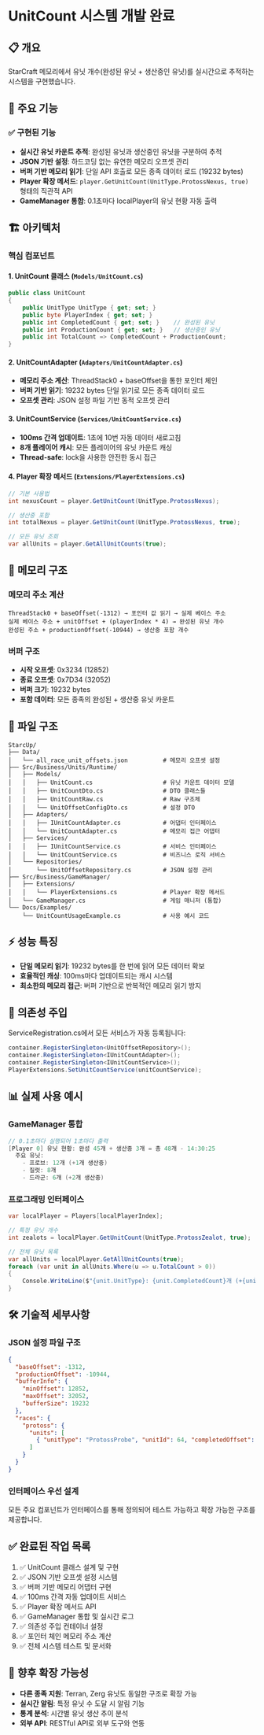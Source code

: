 # UnitCount 시스템 개발 완료

## 📋 개요

StarCraft 메모리에서 유닛 개수(완성된 유닛 + 생산중인 유닛)를 실시간으로 추적하는 시스템을 구현했습니다.

## 🎯 주요 기능

### ✅ 구현된 기능
- **실시간 유닛 카운트 추적**: 완성된 유닛과 생산중인 유닛을 구분하여 추적
- **JSON 기반 설정**: 하드코딩 없는 유연한 메모리 오프셋 관리
- **버퍼 기반 메모리 읽기**: 단일 API 호출로 모든 종족 데이터 로드 (19232 bytes)
- **Player 확장 메서드**: `player.GetUnitCount(UnitType.ProtossNexus, true)` 형태의 직관적 API
- **GameManager 통합**: 0.1초마다 localPlayer의 유닛 현황 자동 출력

## 🏗️ 아키텍처

### 핵심 컴포넌트

#### 1. UnitCount 클래스 (`Models/UnitCount.cs`)
```csharp
public class UnitCount
{
    public UnitType UnitType { get; set; }
    public byte PlayerIndex { get; set; }
    public int CompletedCount { get; set; }    // 완성된 유닛
    public int ProductionCount { get; set; }   // 생산중인 유닛
    public int TotalCount => CompletedCount + ProductionCount;
}
```

#### 2. UnitCountAdapter (`Adapters/UnitCountAdapter.cs`)
- **메모리 주소 계산**: ThreadStack0 + baseOffset을 통한 포인터 체인
- **버퍼 기반 읽기**: 19232 bytes 단일 읽기로 모든 종족 데이터 로드
- **오프셋 관리**: JSON 설정 파일 기반 동적 오프셋 관리

#### 3. UnitCountService (`Services/UnitCountService.cs`)
- **100ms 간격 업데이트**: 1초에 10번 자동 데이터 새로고침
- **8개 플레이어 캐시**: 모든 플레이어의 유닛 카운트 캐싱
- **Thread-safe**: lock을 사용한 안전한 동시 접근

#### 4. Player 확장 메서드 (`Extensions/PlayerExtensions.cs`)
```csharp
// 기본 사용법
int nexusCount = player.GetUnitCount(UnitType.ProtossNexus);

// 생산중 포함
int totalNexus = player.GetUnitCount(UnitType.ProtossNexus, true);

// 모든 유닛 조회
var allUnits = player.GetAllUnitCounts(true);
```

## 🔧 메모리 구조

### 메모리 주소 계산
```
ThreadStack0 + baseOffset(-1312) → 포인터 값 읽기 → 실제 베이스 주소
실제 베이스 주소 + unitOffset + (playerIndex * 4) → 완성된 유닛 개수
완성된 주소 + productionOffset(-10944) → 생산중 포함 개수
```

### 버퍼 구조
- **시작 오프셋**: 0x3234 (12852)
- **종료 오프셋**: 0x7D34 (32052)  
- **버퍼 크기**: 19232 bytes
- **포함 데이터**: 모든 종족의 완성된 + 생산중 유닛 카운트

## 📁 파일 구조

```
StarcUp/
├── Data/
│   └── all_race_unit_offsets.json          # 메모리 오프셋 설정
├── Src/Business/Units/Runtime/
│   ├── Models/
│   │   ├── UnitCount.cs                    # 유닛 카운트 데이터 모델
│   │   ├── UnitCountDto.cs                 # DTO 클래스들
│   │   ├── UnitCountRaw.cs                 # Raw 구조체
│   │   └── UnitOffsetConfigDto.cs          # 설정 DTO
│   ├── Adapters/
│   │   ├── IUnitCountAdapter.cs            # 어댑터 인터페이스
│   │   └── UnitCountAdapter.cs             # 메모리 접근 어댑터
│   ├── Services/
│   │   ├── IUnitCountService.cs            # 서비스 인터페이스
│   │   └── UnitCountService.cs             # 비즈니스 로직 서비스
│   └── Repositories/
│       └── UnitOffsetRepository.cs         # JSON 설정 관리
├── Src/Business/GameManager/
│   ├── Extensions/
│   │   └── PlayerExtensions.cs             # Player 확장 메서드
│   └── GameManager.cs                      # 게임 매니저 (통합)
└── Docs/Examples/
    └── UnitCountUsageExample.cs            # 사용 예시 코드
```

## ⚡ 성능 특징

- **단일 메모리 읽기**: 19232 bytes를 한 번에 읽어 모든 데이터 확보
- **효율적인 캐싱**: 100ms마다 업데이트되는 캐시 시스템
- **최소한의 메모리 접근**: 버퍼 기반으로 반복적인 메모리 읽기 방지

## 🔄 의존성 주입

ServiceRegistration.cs에서 모든 서비스가 자동 등록됩니다:
```csharp
container.RegisterSingleton<UnitOffsetRepository>();
container.RegisterSingleton<IUnitCountAdapter>();
container.RegisterSingleton<IUnitCountService>();
PlayerExtensions.SetUnitCountService(unitCountService);
```

## 📊 실제 사용 예시

### GameManager 통합
```csharp
// 0.1초마다 실행되어 1초마다 출력
[Player 0] 유닛 현황: 완성 45개 + 생산중 3개 = 총 48개 - 14:30:25
  주요 유닛:
    - 프로브: 12개 (+1개 생산중)
    - 질럿: 8개
    - 드라군: 6개 (+2개 생산중)
```

### 프로그래밍 인터페이스
```csharp
var localPlayer = Players[localPlayerIndex];

// 특정 유닛 개수
int zealots = localPlayer.GetUnitCount(UnitType.ProtossZealot, true);

// 전체 유닛 목록
var allUnits = localPlayer.GetAllUnitCounts(true);
foreach (var unit in allUnits.Where(u => u.TotalCount > 0))
{
    Console.WriteLine($"{unit.UnitType}: {unit.CompletedCount}개 (+{unit.ProductionCount}개 생산중)");
}
```

## 🛠️ 기술적 세부사항

### JSON 설정 파일 구조
```json
{
  "baseOffset": -1312,
  "productionOffset": -10944,
  "bufferInfo": {
    "minOffset": 12852,
    "maxOffset": 32052,
    "bufferSize": 19232
  },
  "races": {
    "protoss": {
      "units": [
        { "unitType": "ProtossProbe", "unitId": 64, "completedOffset": 13108 }
      ]
    }
  }
}
```

### 인터페이스 우선 설계
모든 주요 컴포넌트가 인터페이스를 통해 정의되어 테스트 가능하고 확장 가능한 구조를 제공합니다.

## ✅ 완료된 작업 목록

1. ✅ UnitCount 클래스 설계 및 구현
2. ✅ JSON 기반 오프셋 설정 시스템
3. ✅ 버퍼 기반 메모리 어댑터 구현
4. ✅ 100ms 간격 자동 업데이트 서비스
5. ✅ Player 확장 메서드 API
6. ✅ GameManager 통합 및 실시간 로그
7. ✅ 의존성 주입 컨테이너 설정
8. ✅ 포인터 체인 메모리 주소 계산
9. ✅ 전체 시스템 테스트 및 문서화

## 🚀 향후 확장 가능성

- **다른 종족 지원**: Terran, Zerg 유닛도 동일한 구조로 확장 가능
- **실시간 알림**: 특정 유닛 수 도달 시 알림 기능
- **통계 분석**: 시간별 유닛 생산 추이 분석
- **외부 API**: RESTful API로 외부 도구와 연동